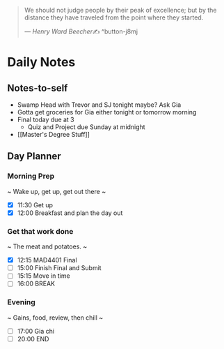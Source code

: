 > We should not judge people by their peak of excellence; but by the distance they have traveled from the point where they started.
>
> &mdash; <cite>Henry Ward Beecher</cite>✍️
^button-j8mj

# Daily Notes
## Notes-to-self
- Swamp Head with Trevor and SJ tonight maybe? Ask Gia
- Gotta get groceries for Gia either tonight or tomorrow morning
- Final today due at 3
	- Quiz and Project due Sunday at midnight
- [[Master's Degree Stuff]]

## Day Planner
### Morning Prep
~
Wake up, get up, get out there
~
- [x] 11:30 Get up
- [x] 12:00 Breakfast and plan the day out

### Get that work done
~
The meat and potatoes.
~
- [x] 12:15 MAD4401 Final
- [ ] 15:00 Finish Final and Submit
- [ ] 15:15 Move in time
- [ ] 16:00 BREAK

### Evening
~
Gains, food, review, then chill
~
- [ ] 17:00 Gia chi
- [ ] 20:00 END